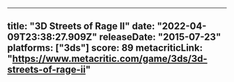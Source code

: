 
---
title: "3D Streets of Rage II"
date: "2022-04-09T23:38:27.909Z"
releaseDate: "2015-07-23"
platforms: ["3ds"]
score: 89
metacriticLink: "https://www.metacritic.com/game/3ds/3d-streets-of-rage-ii"
---
